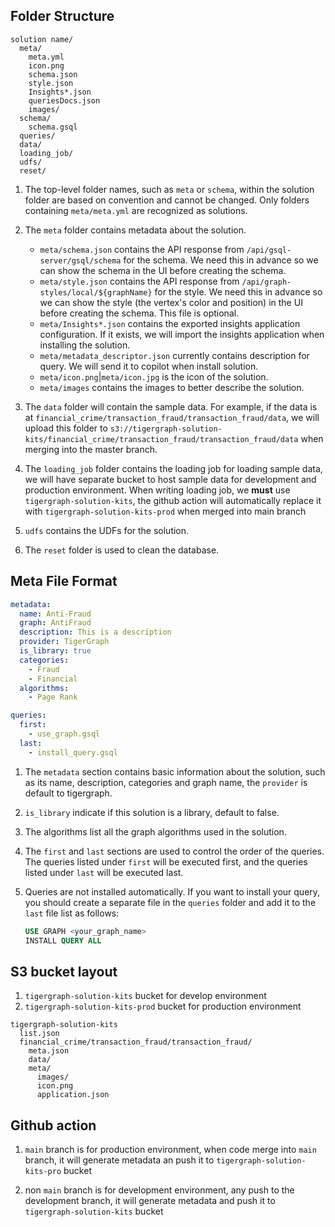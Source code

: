 ## Folder Structure

```
solution name/
  meta/
    meta.yml
    icon.png
    schema.json
    style.json
    Insights*.json
    queriesDocs.json
    images/
  schema/
    schema.gsql
  queries/
  data/
  loading_job/
  udfs/
  reset/
```

1. The top-level folder names, such as `meta` or `schema`, within the solution folder are based on convention and cannot be changed. Only folders containing `meta/meta.yml` are recognized as solutions.

2. The `meta` folder contains metadata about the solution.

   - `meta/schema.json` contains the API response from `/api/gsql-server/gsql/schema` for the schema. We need this in advance so we can show the schema in the UI before creating the schema.
   - `meta/style.json` contains the API response from `/api/graph-styles/local/${graphName}` for the style. We need this in advance so we can show the style (the vertex's color and position) in the UI before creating the schema. This file is optional.
   - `meta/Insights*.json` contains the exported insights application configuration. If it exists, we will import the insights application when installing the solution.
   - `meta/metadata_descriptor.json` currently contains description for query. We will send it to copilot when install solution.
   - `meta/icon.png`|`meta/icon.jpg` is the icon of the solution.
   - `meta/images` contains the images to better describe the solution.

3. The `data` folder will contain the sample data. For example, if the data is at `financial_crime/transaction_fraud/transaction_fraud/data`, we will upload this folder to `s3://tigergraph-solution-kits/financial_crime/transaction_fraud/transaction_fraud/data` when merging into the master branch.

4. The `loading_job` folder contains the loading job for loading sample data, we will have separate bucket to host sample data for development and production environment. When writing loading job, we **must** use `tigergraph-solution-kits`, the github action will automatically replace it with `tigergraph-solution-kits-prod` when merged into main branch

5. `udfs` contains the UDFs for the solution.

6. The `reset` folder is used to clean the database.

## Meta File Format

```yaml
metadata:
  name: Anti-Fraud
  graph: AntiFraud
  description: This is a description
  provider: TigerGraph
  is_library: true
  categories:
    - Fraud
    - Financial
  algorithms:
    - Page Rank

queries:
  first:
    - use_graph.gsql
  last:
    - install_query.gsql
```

1. The `metadata` section contains basic information about the solution, such as its name, description, categories and graph name, the `provider` is default to tigergraph.

2. `is_library` indicate if this solution is a library, default to false.

3. The algorithms list all the graph algorithms used in the solution.

4. The `first` and `last` sections are used to control the order of the queries. The queries listed under `first` will be executed first, and the queries listed under `last` will be executed last.

5. Queries are not installed automatically. If you want to install your query, you should create a separate file in the `queries` folder and add it to the `last` file list as follows:
   ```sql
   USE GRAPH <your_graph_name>
   INSTALL QUERY ALL
   ```

## S3 bucket layout

1. `tigergraph-solution-kits` bucket for develop environment
2. `tigergraph-solution-kits-prod` bucket for production environment

```
tigergraph-solution-kits
  list.json
  financial_crime/transaction_fraud/transaction_fraud/
    meta.json
    data/
    meta/
      images/
      icon.png
      application.json
```

## Github action

1. `main` branch is for production environment, when code merge into `main` branch, it will generate metadata an push it to `tigergraph-solution-kits-pro` bucket

1. non `main` branch is for development environment, any push to the development branch, it will generate metadata and push it to `tigergraph-solution-kits` bucket
